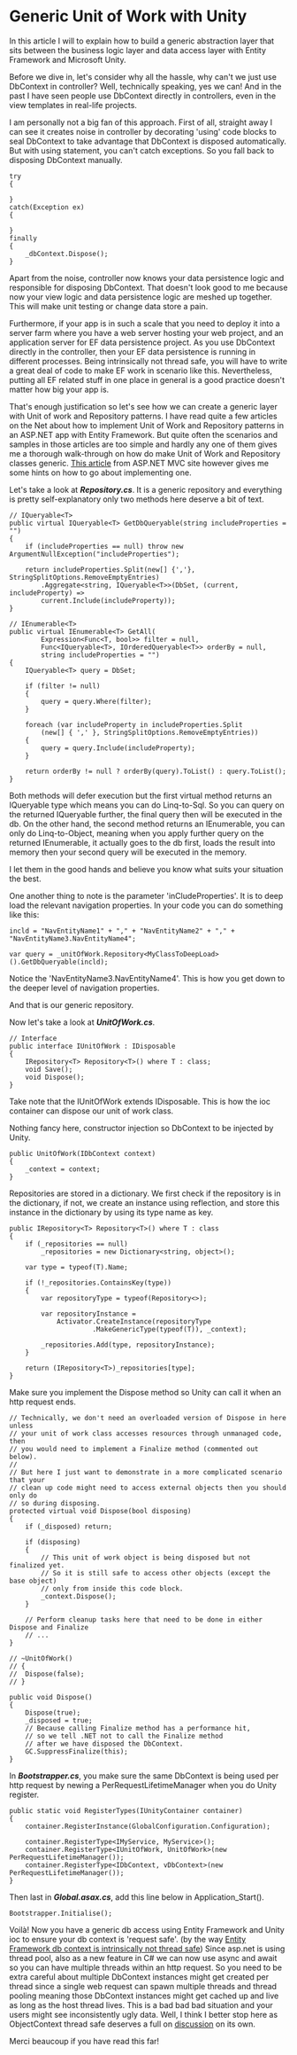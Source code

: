 Generic Unit of Work with Unity
===========

In this article I will to explain how to build a generic abstraction layer that sits between the business logic layer and data access layer with Entity Framework and Microsoft Unity.

Before we dive in, let's consider why all the hassle, why can't we just use DbContext in controller? Well, technically speaking, yes we can! And in the past I have seen people use DbContext directly in controllers, even in the view templates in real-life projects.

I am personally not a big fan of this approach. First of all, straight away I can see it creates noise in controller by decorating 'using' code blocks to seal DbContext to take advantage that DbContext is disposed automatically. But with using statement, you can't catch exceptions. So you fall back to disposing DbContext manually.

	try
	{

	}
	catch(Exception ex)
	{

	}
	finally
	{
		_dbContext.Dispose();
	}

Apart from the noise, controller now knows your data persistence logic and responsible for disposing DbContext. That doesn't look good to me because now your view logic and data persistence logic are meshed up together. This will make unit testing or change data store a pain.
 
Furthermore, if your app is in such a scale that you need to deploy it into a server farm where you have a web server hosting your web project, and an application server for EF data persistence project. As you use DbContext directly in the controller, then your EF data persistence is running in different processes. Being intrinsically not thread safe, you will have to write a great deal of code to make EF work in scenario like this. Nevertheless, putting all EF related stuff in one place in general is a good practice doesn't matter how big your app is. 

That's enough justification so let's see how we can create a generic layer with Unit of work and Repository patterns. I have read quite a few articles on the Net about how to implement Unit of Work and Repository patterns in an ASP.NET app with Entity Framework. But quite often the scenarios and samples in those articles are too simple and hardly any one of them gives me a thorough walk-through on how do make Unit of Work and Repository classes generic. [This article](http://www.asp.net/mvc/tutorials/getting-started-with-ef-5-using-mvc-4/implementing-the-repository-and-unit-of-work-patterns-in-an-asp-net-mvc-application) from ASP.NET MVC site however gives me some hints on how to go about implementing one.

Let's take a look at **_Repository.cs_**. 
It is a generic repository and everything is pretty self-explanatory only two methods here deserve a bit of text.
    
    // IQueryable<T>
    public virtual IQueryable<T> GetDbQueryable(string includeProperties = "")
    {
        if (includeProperties == null) throw new ArgumentNullException("includeProperties");

        return includeProperties.Split(new[] {','}, StringSplitOptions.RemoveEmptyEntries)
            .Aggregate<string, IQueryable<T>>(DbSet, (current, includeProperty) => 
            current.Include(includeProperty));
    }

    // IEnumerable<T>
    public virtual IEnumerable<T> GetAll(
            Expression<Func<T, bool>> filter = null,
            Func<IQueryable<T>, IOrderedQueryable<T>> orderBy = null,
            string includeProperties = "")
    {
        IQueryable<T> query = DbSet;

        if (filter != null)
        {
            query = query.Where(filter);
        }

        foreach (var includeProperty in includeProperties.Split
            (new[] { ',' }, StringSplitOptions.RemoveEmptyEntries))
        {
            query = query.Include(includeProperty);
        }

        return orderBy != null ? orderBy(query).ToList() : query.ToList();
    }

Both methods will defer execution but the first virtual method returns an IQueryable type which means you can do Linq-to-Sql. So you can query on the returned IQueryable further, the final query then will be executed in the db. 
On the other hand, the second method returns an IEnumerable, you can only do Linq-to-Object, meaning when you apply further query on the returned IEnumerable, it actually goes to the db first, loads the result into memory then your second query will be executed in the memory.

I let them in the good hands and believe you know what suits your situation the best.

One another thing to note is the parameter 'inCludeProperties'. It is to deep load the relevant navigation properties. In your code you can do something like this:
    
    incld = "NavEntityName1" + "," + "NavEntityName2" + "," + "NavEntityName3.NavEntityName4";

    var query = _unitOfWork.Repository<MyClassToDeepLoad>().GetDbQueryable(incld); 

Notice the 'NavEntityName3.NavEntityName4'. This is how you get down to the deeper level of navigation properties. 

And that is our generic repository.

Now let's take a look at **_UnitOfWork.cs_**.

    // Interface
    public interface IUnitOfWork : IDisposable
    {
        IRepository<T> Repository<T>() where T : class;
        void Save();
        void Dispose();
    }
                
Take note that the IUnitOfWork extends IDisposable. This is how the ioc container can dispose our unit of work class.

Nothing fancy here, constructor injection so DbContext to be injected by Unity.

    public UnitOfWork(IDbContext context)
    {
        _context = context;
    }

Repositories are stored in a dictionary. We first check if the repository is in the dictionary, if not, we create an instance using reflection,
and store this instance in the dictionary by using its type name as key.   

    public IRepository<T> Repository<T>() where T : class
    {
        if (_repositories == null)
            _repositories = new Dictionary<string, object>();

        var type = typeof(T).Name;

        if (!_repositories.ContainsKey(type))
        {
            var repositoryType = typeof(Repository<>);

            var repositoryInstance =
                Activator.CreateInstance(repositoryType
                         .MakeGenericType(typeof(T)), _context);

            _repositories.Add(type, repositoryInstance);
        }

        return (IRepository<T>)_repositories[type];
    }

Make sure you implement the Dispose method so Unity can call it when an http request ends.
	
	// Technically, we don't need an overloaded version of Dispose in here unless
	// your unit of work class accesses resources through unmanaged code, then
	// you would need to implement a Finalize method (commented out below).
	//
	// But here I just want to demonstrate in a more complicated scenario that your 
	// clean up code might need to access external objects then you should only do 
	// so during disposing.
	protected virtual void Dispose(bool disposing)
	{
		if (_disposed) return;
		
		if (disposing)
		{	
			// This unit of work object is being disposed but not finalized yet.
			// So it is still safe to access other objects (except the base object)
			// only from inside this code block.
			_context.Dispose();
		}

		// Perform cleanup tasks here that need to be done in either Dispose and Finalize
		// ...	
	}

	// ~UnitOfWork()
	// {
	// 	Dispose(false);
	// }
	
	public void Dispose()
	{
		Dispose(true);
		_disposed = true;
		// Because calling Finalize method has a performance hit,
		// so we tell .NET not to call the Finalize method
		// after we have disposed the DbContext.
		GC.SuppressFinalize(this);
	}
	
In **_Bootstrapper.cs_**, you make sure the same DbContext is being used per http request by newing a PerRequestLifetimeManager when you do Unity register.

	public static void RegisterTypes(IUnityContainer container)
    {
        container.RegisterInstance(GlobalConfiguration.Configuration);

        container.RegisterType<IMyService, MyService>();   
        container.RegisterType<IUnitOfWork, UnitOfWork>(new PerRequestLifetimeManager());
        container.RegisterType<IDbContext, vDbContext>(new PerRequestLifetimeManager());
    }

Then last in **_Global.asax.cs_**, add this line below in Application_Start(). 

	Bootstrapper.Initialise();
	
Voilà! Now you have a generic db access using Entity Framework and Unity ioc to ensure your db context is 'request safe'. (by the way [Entity Framework db context is intrinsically not thread safe](http://stackoverflow.com/a/11034535/2391304)) Since asp.net is using thread pool, also as a new feature in C# we can now use async and await so you can have multiple threads within an http request. So you need to be extra careful about multiple DbContext instances might get created per thread since a single web request can spawn multiple threads and thread pooling meaning those DbContext instances might get cached up and live as long as the host thread lives. This is a bad bad bad situation and your users might see inconsistently ugly data. Well, I think I better stop here as ObjectContext thread safe deserves a full on [discussion](http://stackoverflow.com/a/3266481/2391304) on its own. 

Merci beaucoup if you have read this far!   










